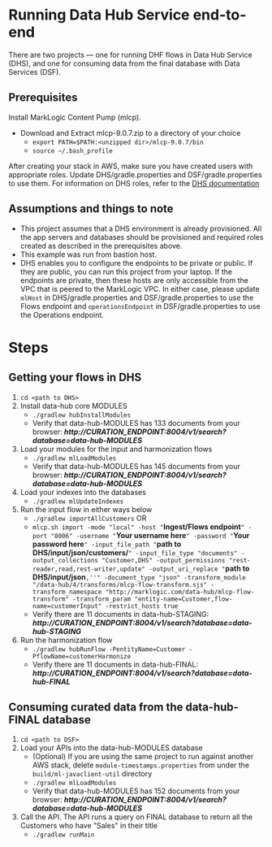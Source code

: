 # Running Data Hub Service end-to-end #

There are two projects — one for running DHF flows in Data Hub Service (DHS), and one for consuming data from the final database with Data Services (DSF).

## Prerequisites ##

Install MarkLogic Content Pump (mlcp).
* Download and Extract mlcp-9.0.7.zip to a directory of your choice
  * `export PATH=$PATH:<unzipped dir>/mlcp-9.0.7/bin`
  * `source ~/.bash_profile`


After creating your stack in AWS, make sure you have created users with appropriate roles. Update DHS/gradle.properties and DSF/gradle.properties to use them.
For information on DHS roles, refer to the [DHS documentation](https://internal.cloudservices.marklogic.com/help?type=datahub&subtype=user#DHSroles)


## Assumptions and things to note ##
* This project assumes that a DHS environment is already provisioned. All the app servers and databases should be provisioned and required roles created as described in the prerequisites above.
* This example was run from bastion host.
* DHS enables you to configure the endpoints to be private or public. If they are public, you can run this project from your laptop. If the endpoints are private, then these hosts are only accessible from the VPC that is peered to the MarkLogic VPC. In either case, please update `mlHost` in DHS/gradle.properties and DSF/gradle.properties to use the Flows endpoint and `operationsEndpoint` in DSF/gradle.properties to use the Operations endpoint.


# Steps #

## Getting your flows in DHS ##
1. `cd <path to DHS>`
2. Install data-hub core MODULES
    * `./gradlew hubInstallModules`
    * Verify that data-hub-MODULES has 133 documents from your browser:
        ___http://CURATION_ENDPOINT:8004/v1/search?database=data-hub-MODULES___
3. Load your modules for the input and harmonization flows
    * `./gradlew mlLoadModules`
    * Verify that data-hub-MODULES has 145 documents from your browser:
        ___http://CURATION_ENDPOINT:8004/v1/search?database=data-hub-MODULES___
4. Load your indexes into the databases
    * `./gradlew mlUpdateIndexes`
5. Run the input flow in either ways below
    * `./gradlew importAllCustomers` OR
    * `mlcp.sh import -mode "local" -host "`**Ingest/Flows endpoint**`" -port "8006" -username "`**Your username here**`" -password "`**Your password here**`" -input_file_path "`**path to DHS/input/json/customers/**`" -input_file_type "documents" -output_collections "Customer,DHS" -output_permissions "rest-reader,read,rest-writer,update" -output_uri_replace "`**path to DHS/input/json**`,''" -document_type "json" -transform_module "/data-hub/4/transforms/mlcp-flow-transform.sjs" -transform_namespace "http://marklogic.com/data-hub/mlcp-flow-transform" -transform_param "entity-name=Customer,flow-name=customerInput" -restrict_hosts true`
    * Verify there are 11 documents in data-hub-STAGING:
        ___http://CURATION_ENDPOINT:8004/v1/search?database=data-hub-STAGING___
6. Run the harmonization flow
    * `./gradlew hubRunFlow -PentityName=Customer -PflowName=customerHarmonize`
    * Verify there are 11 documents in data-hub-FINAL:
        ___http://CURATION_ENDPOINT:8004/v1/search?database=data-hub-FINAL___

## Consuming curated data from the data-hub-FINAL database ##
1. `cd <path to DSF>`
2. Load your APIs into the data-hub-MODULES database
    * (Optional) If you are using the same project to run against another AWS stack, delete `module-timestamps.properties` from under the `build/ml-javaclient-util` directory
    * `./gradlew mlLoadModules`
    * Verify that data-hub-MODULES has 152 documents from your browser:
        ___http://CURATION_ENDPOINT:8004/v1/search?database=data-hub-MODULES___
3. Call the API. The API runs a query on FINAL database to return all the Customers who have "Sales" in their title
    * `./gradlew runMain`


